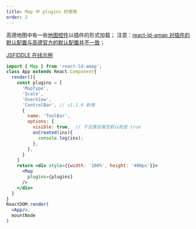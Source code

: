 ```yaml
---
title: Map 中 plugins 的使用
order: 2
---
```


高德地图中有一些[地图控件](http://lbs.amap.com/api/javascript-api/reference/map-control)以插件的形式加载；
注意：[react-ld-amap 对插件的默认配置与高德官方的默认配置并不一致](https://github.com/ElemeFE/react-ld-amap/issues/21)；

[JSFIDDLE 在线示例](https://jsfiddle.net/ioslh/mxc0h16p/8/)


```jsx
import { Map } from 'react-ld-amap';
class App extends React.Component{
  render(){
    const plugins = [
      'MapType',
      'Scale',
      'OverView',
      'ControlBar', // v1.1.0 新增
      {
        name: 'ToolBar',
        options: {
          visible: true,  // 不设置该属性默认就是 true
          onCreated(ins){
            console.log(ins);
          },
        },
      }
    ]
    return <div style={{width: '100%', height: '400px'}}>
      <Map
        plugins={plugins}
      />
    </div>
  }
}
ReactDOM.render(
  <App/>,
  mountNode
)
```
